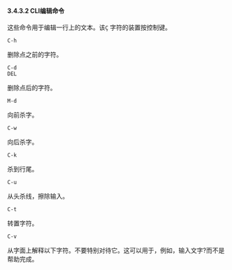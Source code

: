 #### 3.4.3.2 CLI编辑命令

这些命令用于编辑一行上的文本。该`Ç` 字符的装置按控制键。

```shell
C-h
```

删除点之前的字符。



```shell
C-d
DEL
```

删除点后的字符。



```shell
M-d
```

向前杀字。



```shell
C-w
```

向后杀字。



```shell
C-k
```

杀到行尾。



```shell
C-u
```

从头杀线，擦除输入。



```shell
C-t
```

转置字符。



```shell
C-v
```

从字面上解释以下字符。不要特别对待它。这可以用于，例如，输入文字?而不是帮助完成。